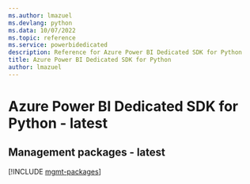 ```yaml
---
ms.author: lmazuel
ms.devlang: python
ms.data: 10/07/2022
ms.topic: reference
ms.service: powerbidedicated
description: Reference for Azure Power BI Dedicated SDK for Python
title: Azure Power BI Dedicated SDK for Python
author: lmazuel
---
```

# Azure Power BI Dedicated SDK for Python - latest

## Management packages - latest
[!INCLUDE [mgmt-packages](power-bi-dedicated-mgmt-index.md)]